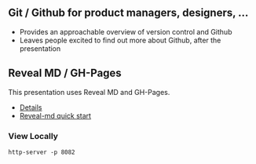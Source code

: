 ## Git / Github for product managers, designers, ...
- Provides an approachable overview of version control and Github
- Leaves people excited to find out more about Github, after the presentation

## Reveal MD / GH-Pages
This presentation uses Reveal MD and GH-Pages.

  - [Details](http://goo.gl/DjrMUz)
  - [Reveal-md quick start](goo.gl/lfAmbg)

### View Locally
`http-server -p 8082`
